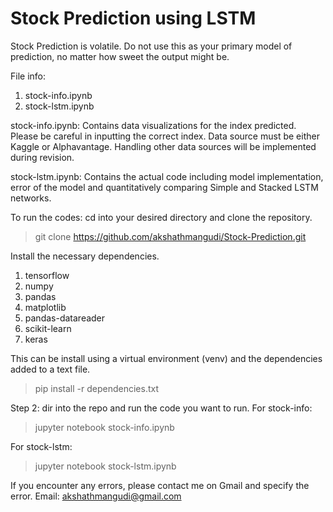 # Stock Prediction using LSTM

Stock Prediction is volatile. Do not use this as your primary model of prediction, no matter how sweet the output might
be. 

File info: 
1. stock-info.ipynb
2. stock-lstm.ipynb

stock-info.ipynb: Contains data visualizations for the index predicted. Please be careful in inputting the correct index. 
Data source must be either Kaggle or Alphavantage. Handling other data sources will be implemented during revision. 

stock-lstm.ipynb: Contains the actual code including model implementation, error of the model and quantitatively comparing
Simple and Stacked LSTM networks. 

To run the codes: cd into your desired directory and clone the repository. 
> git clone https://github.com/akshathmangudi/Stock-Prediction.git

Install the necessary dependencies. 
1. tensorflow
2. numpy
3. pandas
4. matplotlib
5. pandas-datareader
6. scikit-learn
7. keras

This can be install using a virtual environment (venv) and the dependencies added to a text file. 
> pip install -r dependencies.txt

Step 2: dir into the repo and run the code you want to run. 
For stock-info: 
> jupyter notebook stock-info.ipynb

For stock-lstm: 
> jupyter notebook stock-lstm.ipynb

If you encounter any errors, please contact me on Gmail and specify the error. 
Email: akshathmangudi@gmail.com
